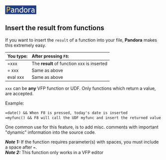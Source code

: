 [![Pandora](Images/pandora2.png)](../README.md)
## Insert the result from functions

If you want to insert the `result` of a function into your file, **Pandora** makes this extremely easy.

| You type:  | After pressing `F8`:|
|:----------|:----------------------|
| =xxx  | The **result** of function xxx is inserted |
| = xxx  | Same as above |
| eval xxx  |  Same as above |

`xxx` can be **any** VFP function or UDF. Only functions which return a value, are accepted. 

Example: 
```foxpro
=date() && When F8 is pressed, today's date is inserted
=myfunc() && F8 will call the UDF myfunc and insert the returned value
```

One common use for this feature, is to add misc. comments with important "dynamic" information into the source code.

***Note 1:*** If the function requires parameter(s) with spaces, you must include a space after `=`.  
***Note 2:*** This function only works in a VFP editor 